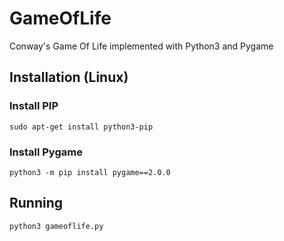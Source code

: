 # GameOfLife
Conway's Game Of Life implemented with Python3 and Pygame

## Installation (Linux)
### Install PIP
```shell
sudo apt-get install python3-pip
```

### Install Pygame
```shell
python3 -m pip install pygame==2.0.0
```

## Running
```shell
python3 gameoflife.py
```
